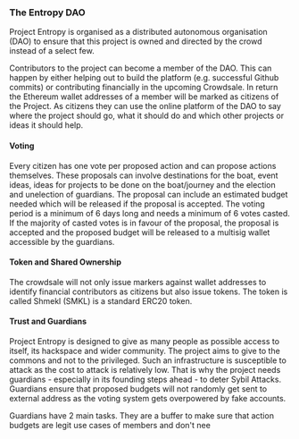 ### The Entropy DAO

Project Entropy is organised as a distributed autonomous organisation \(DAO\) to ensure that this project is owned and directed by the crowd instead of a select few. 

Contributors to the project can become a member of the DAO. This can happen by either helping out to build the platform \(e.g. successful Github commits\) or contributing financially in the upcoming Crowdsale. In return the Ethereum wallet addresses of a member will be marked as citizens of the Project. As citizens they can use the online platform of the DAO to say where the project should go, what it should do and which other projects or ideas it should help.

#### Voting

Every citizen has one vote per proposed action and can propose actions themselves. These proposals can involve destinations for the boat, event ideas, ideas for projects to be done on the boat/journey and the election and unelection of guardians. The proposal can include an estimated budget needed which will be released if the proposal is accepted. The voting period is a minimum of 6 days long and needs a minimum of 6 votes casted. If the majority of casted votes is in favour of the proposal, the proposal is accepted and the proposed budget will be released to a multisig wallet accessible by the guardians.  

#### Token and Shared Ownership

The crowdsale will not only issue markers against wallet addresses to identify financial contributors as citizens but also issue tokens. The token is called Shmekl \(SMKL\) is a standard ERC20 token.

#### Trust and Guardians

Project Entropy is designed to give as many people as possible access to itself, its hackspace and wider community. The project aims to give to the commons and not to the privileged. Such an infrastructure is susceptible to attack as the cost to attack is relatively low. That is why the project needs guardians - especially in its founding steps ahead - to deter Sybil Attacks. Guardians ensure that proposed budgets will not randomly get sent to external address as the voting system gets overpowered by fake accounts. 

Guardians have 2 main tasks. They are a buffer to make sure that action budgets are legit use cases of members and don't nee

